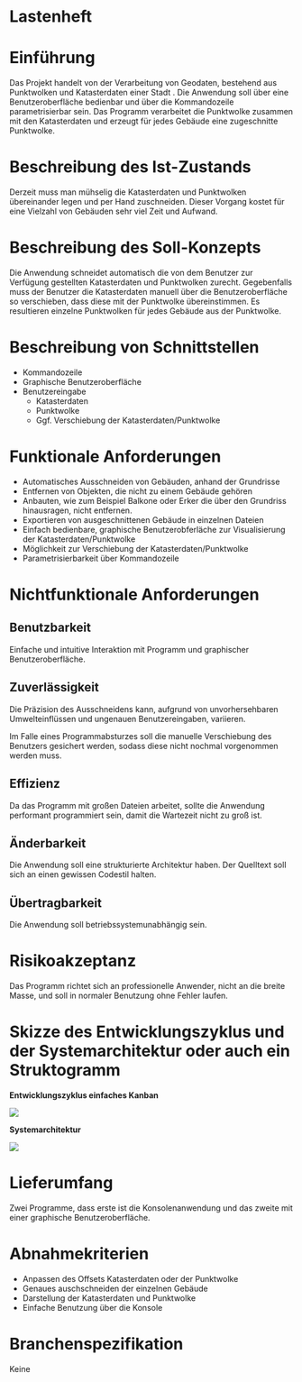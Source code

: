 # Lastenheft

# Einführung

Das Projekt handelt von der Verarbeitung von Geodaten, bestehend aus Punktwolken und Katasterdaten einer Stadt . Die Anwendung soll über eine Benutzeroberfläche bedienbar und über die Kommandozeile parametrisierbar sein. Das Programm verarbeitet die Punktwolke zusammen mit den Katasterdaten und erzeugt für jedes Gebäude eine zugeschnitte Punktwolke.



# Beschreibung des Ist-Zustands

Derzeit muss man mühselig die Katasterdaten und Punktwolken übereinander legen und per Hand zuschneiden. Dieser Vorgang kostet für eine Vielzahl von Gebäuden sehr viel Zeit und Aufwand.



# Beschreibung des Soll-Konzepts

Die Anwendung schneidet automatisch die von dem Benutzer zur Verfügung gestellten Katasterdaten und Punktwolken zurecht. Gegebenfalls muss der Benutzer die Katasterdaten manuell über die Benutzeroberfläche so verschieben, dass diese mit der Punktwolke übereinstimmen. Es resultieren einzelne Punktwolken für jedes Gebäude aus der Punktwolke.


# Beschreibung von Schnittstellen

- Kommandozeile
- Graphische Benutzeroberfläche
- Benutzereingabe
  - Katasterdaten
  - Punktwolke
  - Ggf. Verschiebung der Katasterdaten/Punktwolke 



# Funktionale Anforderungen

- Automatisches Ausschneiden von Gebäuden, anhand der Grundrisse
- Entfernen von Objekten, die nicht zu einem Gebäude gehören
- Anbauten, wie zum Beispiel Balkone oder Erker die über den Grundriss hinausragen, nicht entfernen.
- Exportieren von ausgeschnittenen Gebäude in einzelnen Dateien
- Einfach bedienbare, graphische Benutzerobferläche zur Visualisierung der Katasterdaten/Punktwolke
- Möglichkeit zur Verschiebung der Katasterdaten/Punktwolke
- Parametrisierbarkeit über Kommandozeile



# Nichtfunktionale Anforderungen
## Benutzbarkeit

Einfache und intuitive Interaktion mit Programm und graphischer Benutzeroberfläche.

## Zuverlässigkeit

Die Präzision des Ausschneidens kann, aufgrund von unvorhersehbaren Umwelteinflüssen und ungenauen Benutzereingaben, variieren. 

Im Falle eines Programmabsturzes soll die manuelle Verschiebung des Benutzers gesichert werden, sodass diese nicht nochmal vorgenommen werden muss.

## Effizienz

Da das Programm mit großen Dateien arbeitet, sollte die Anwendung performant programmiert sein, damit die Wartezeit nicht zu groß ist.

## Änderbarkeit

Die Anwendung soll eine strukturierte Architektur haben. Der Quelltext soll sich an einen gewissen Codestil halten.

## Übertragbarkeit

Die Anwendung soll betriebssystemunabhängig sein.


# Risikoakzeptanz

Das Programm richtet sich an professionelle Anwender, nicht an die breite Masse, und soll in normaler Benutzung ohne Fehler laufen.



# Skizze des Entwicklungszyklus und der Systemarchitektur oder auch ein Struktogramm

**Entwicklungszyklus einfaches Kanban**

![](https://i.imgur.com/aNhMioF.png)

**Systemarchitektur**

![](https://i.imgur.com/TiLvNdc.png)



# Lieferumfang

Zwei Programme, dass erste ist die Konsolenanwendung und das zweite mit einer graphische Benutzeroberfläche.


# Abnahmekriterien

- Anpassen des Offsets Katasterdaten oder der Punktwolke
- Genaues auschschneiden der einzelnen Gebäude
- Darstellung der Katasterdaten und Punktwolke
- Einfache Benutzung über die Konsole

# Branchenspezifikation

Keine
